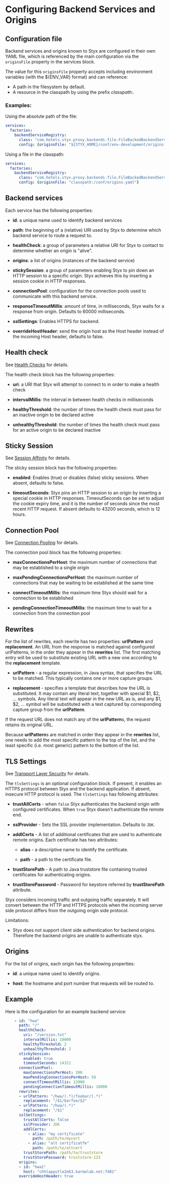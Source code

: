 # Configuring Backend Services and Origins

## Configuration file

Backend services and origins known to Styx are configured in their own YAML file, which is referenced by the main 
configuration via the `originsFile` property in the services block.

The value for this `originsFile` property accepts including environment variables (with the ${ENV_VAR} format) and can reference:
 - A path in the filesystem by default.
 - A resource in the classpath by using the prefix *classpath:*.

### Examples:
Using the absolute path of the file:
```yaml
services:
  factories:
    backendServiceRegistry:
      class: "com.hotels.styx.proxy.backends.file.FileBackedBackendServicesRegistry$Factory"
      config: {originsFile: "${STYX_HOME}/conf/env-development/origins.yaml"}
 ```
Using a file in the classpath:
```yaml
services:
  factories:
    backendServiceRegistry:
      class: "com.hotels.styx.proxy.backends.file.FileBackedBackendServicesRegistry$Factory"
      config: {originsFile: "classpath:/conf/origins.yaml"}
 ```
    
## Backend services

Each service has the following properties:

* **id**: a unique name used to identify backend services

* **path**: the beginning of a (relative) URI used by Styx to determine which backend service to route a request to.

* **healthCheck**: a group of parameters a relative URI for Styx to contact to determine whether an origin is "alive".

* **origins**: a list of origins (instances of the backend service)

* **stickySession**: a group of parameters enabling Styx to pin down an HTTP session to a specific origin.
 Styx achieves this by inserting a session cookie in HTTP responses.

* **connectionPool**: configuration for the connection pools used to communicate with this backend service.

* **responseTimeoutMillis**: amount of time, in milliseconds, Styx waits for a response from origin.
Defaults to 60000 milliseconds.

* **sslSettings**: Enables HTTPS for backend.

* **overrideHostHeader**: send the origin host as the Host header instead of the incoming Host header, defaults to false.

## Health check
See [Health Checks](configure-health-checks.md) for details.

The health check block has the following properties:

*   **uri**: a URI that Styx will attempt to connect to in order to make a health check

*   **intervalMillis**: the interval in between health checks in milliseconds

*   **healthyThreshold**: the number of times the health check must pass for an inactive origin to be declared active

*   **unhealthyThreshold**: the number of times the health check must pass for an active origin to be declared inactive

## Sticky Session
See [Session Affinity](configure-session-affinity.md) for details.

The sticky session block has the following properties:

*   **enabled**: Enables (true) or disables (false) sticky sessions. When absent, defaults to false.

*   **timeoutSeconds**: Styx pins an HTTP session to an origin by inserting a special cookie in HTTP responses.
 TimeoutSeconds can be set to adjust the cookie expiry time, and it is the number of seconds since the most recent HTTP request.
  If absent defaults to 43200 seconds, which is 12 hours.

## Connection Pool
See [Connection Pooling](configure-connection-pooling.md) for details.

The connection pool block has the following properties:

*   **maxConnectionsPerHost**: the maximum number of connections that may be established to a single origin

*   **maxPendingConnectionsPerHost**: the maximum number of connections that may be waiting to be established at the same time

*   **connectTimeoutMillis**: the maximum time Styx should wait for a connection to be established

*   **pendingConnectionTimeoutMillis**: the maximum time to wait for a connection from the connection pool

## Rewrites

For the list of rewrites, each rewrite has two properties: **urlPattern** and **replacement**. An URL from the response is matched against configured urlPatterns, in the order they appear in the **rewrites** list. The first matching entry will be used to substitute existing URL with a new one according to the **replacement** template.

*   **urlPattern** - a regular expression, in Java syntax, that specifies the URL to be matched. This typically contains one or more capture groups.

*   **replacement** - specifies a template that describes how the URL is substituted. It may contain any literal text, together with special $1, $2, ... symbols. Any literal text will appear in the new URL as is, and any $1, $2, ... symbol will be substituted with a text captured by corresponding capture group from the **urlPattern**.

If the request URL does not match any of the **urlPattern**s, the request retains its original URL.

Because **urlPattern**s are matched in order they appear in the **rewrites** list, one needs to add the most specific pattern to the top of the list, and the least specific (i.e. most generic) pattern to the bottom of the list.

## TLS Settings
See [Transport Layer Security](configure-tls.md) for details.

The `tlsSettings` is an optional configuration block. If present, it enables an HTTPS protocol between Styx and the
 backend application. If absent, insecure HTTP protocol is used. The `tlsSettings` has following attributes:

*   **trustAllCerts** - when `false` Styx authenticates the backend origin with configured certificates.
 When `true` Styx doesn't authenticate the remote end.

*   **sslProvider** - Sets the SSL provider implementation. Defaults to `JDK`.

*   **addlCerts** - A list of additional certificates that are used to authenticate remote origins. Each certificate has two attributes:

    *   **alias** - a descriptive name to identify the certificate.

    *   **path** - a path to the certificate file.

*   **trustStorePath** - A path to Java truststore file containing trusted certificates for authenticating origins.

*   **trustStorePassword** - Password for keystore referred by **trustStorePath** attribute.

Styx considers incoming traffic and outgoing traffic separately. It will convert between the HTTP and HTTPS protocols 
when the incoming server side protocol differs from the outgoing origin side protocol.

Limitations:

*   Styx does not support client side authentication for backend origins. Therefore the backend origins are unable to authenticate styx.

## Origins

For the list of origins, each origin has the following properties:

*   **id**: a unique name used to identify origins.

*   **host**: the hostname and port number that requests will be routed to.

##

## Example

Here is the configuration for an example backend service:
```yaml
    - id: "hwa"
      path: "/"
      healthCheck:
        uri: "/version.txt"
        intervalMillis: 10000
        healthyThreshold: 2
        unhealthyThreshold: 2  
      stickySession:
        enabled: true
        timeoutSeconds: 14321
      connectionPool:
        maxConnectionsPerHost: 300
        maxPendingConnectionsPerHost: 50
        connectTimeoutMillis: 12000
        pendingConnectionTimeoutMillis: 10000    
      rewrites:
      - urlPattern: "/hwa/(.*)/foobar/(.*)"
        replacement: "/$1/barfoo/$2"
      - urlPattern: "/hwa/(.*)"
        replacement: "/$1"
      sslSettings:
        trustAllCerts: false
        sslProvider: JDK
        addlCerts:
          - alias: "my certificate"
            path: /path/to/mycert
          - alias: "alt certificatfe"
            path: /path/to/altcert
        trustStorePath: /path/to/truststore
        trustStorePassword: truststore-123
      origins:
      - id: "hwa1"
        host: "chhlapputle2e63.karmalab.net:7401"
      overrideHostHeader: true
```
